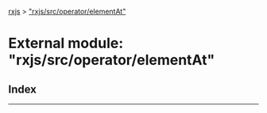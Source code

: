 [rxjs](../README.md) > ["rxjs/src/operator/elementAt"](../modules/_rxjs_src_operator_elementat_.md)

# External module: "rxjs/src/operator/elementAt"

## Index

---


